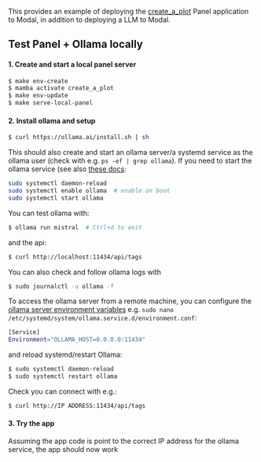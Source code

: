 This provides an example of deploying the [create_a_plot](../create_a_plot) Panel application to Modal, in addition to 
deploying a LLM to Modal.

## Test Panel + Ollama locally

#### 1. Create and start a local panel server

```bash
$ make env-create
$ mamba activate create_a_plot
$ make env-update
$ make serve-local-panel
```

#### 2. Install ollama and setup

```bash
$ curl https://ollama.ai/install.sh | sh
```

This should also create and start an ollama server/a systemd service as the ollama user (check with e.g. `ps -ef | grep ollama`). If you need to start the 
ollama service (see also [these docs](https://github.com/jmorganca/ollama/blob/main/docs/linux.md):

```bash
sudo systemctl daemon-reload
sudo systemctl enable ollama  # enable on boot
sudo systemctl start ollama
```

You can test ollama with:

```bash
$ ollama run mistral  # Ctrl+d to exit
```

and the api:

```bash
$ curl http://localhost:11434/api/tags
```

You can also check and follow ollama logs with 

```bash
$ sudo journalctl -u ollama -f
```

To access the ollama server from a remote machine, you can configure the 
[ollama server environment variables](https://github.com/jmorganca/ollama/blob/main/docs/faq.md#how-do-i-use-ollama-server-environment-variables-on-linux)
e.g. `sudo nano /etc/systemd/system/ollama.service.d/environment.conf`:

```bash
[Service]
Environment="OLLAMA_HOST=0.0.0.0:11434"
```

and reload systemd/restart Ollama:

```bash
$ sudo systemctl daemon-reload
$ sudo systemctl restart ollama
```

Check you can connect with e.g.:

```bash
$ curl http://IP ADDRESS:11434/api/tags
```

#### 3. Try the app

Assuming the app code is point to the correct IP address for the ollama service, the app should now work
